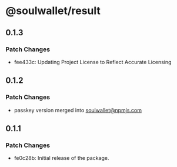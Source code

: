 # @soulwallet/result

## 0.1.3

### Patch Changes

- fee433c: Updating Project License to Reflect Accurate Licensing

## 0.1.2

### Patch Changes

- passkey version merged into soulwallet@npmjs.com

## 0.1.1

### Patch Changes

- fe0c28b: Initial release of the package.
